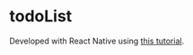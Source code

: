 # todoList

Developed with React Native using [this tutorial](https://www.youtube.com/watch?v=0kL6nhutjQ8&t=0s).
